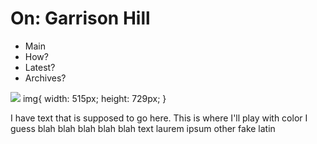 <!DOCTYPE html>
<html>
  <head>
    <meta charset="utf-8">
      <title>On: Garrison Hill</title>
    <link rel="index" href="index.html"/>
    <link rel="stylesheet" href="stylesheet.css"/>
    
  </head>
</html>

<html>
  <body>
    <div class=header>
      <h1>
      On: Garrison Hill
      </h1>
    </div>
      
  <ul>
  <li>Main</li>
  <li>How?
  <li>Latest?</li>
  <li>Archives?</li>
</ul>
    </div>
    
<div class=main>
<img src= "https://github.com/user-attachments/assets/09ba187c-cfef-4bf2-828b-87837a3d4d69">
img{
  width: 515px;
  height: 729px;
   }

<p>
  I have text that is supposed to go here. This is where I'll play with color I guess
  blah blah blah
  blah blah text
  laurem ipsum other fake latin
</p>
</div>

  </body>
</html>
